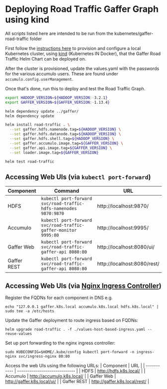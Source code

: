 # Deploying Road Traffic Gaffer Graph using kind
All scripts listed here are intended to be run from the kubernetes/gaffer-road-traffic folder

First follow the [instructions here](../../kind-deployment.md) to provision and configure a local Kubernetes cluster, using [kind](https://kind.sigs.k8s.io/) (Kubernetes IN Docker), that the Gaffer Road Traffic Helm Chart can be deployed on.

After the cluster is provisioned, update the values.yaml with the passwords for the various accumulo users. These are found under `accumulo.config.userManagement`.

Once that's done, run this to deploy and test the Road Traffic Graph. 
```bash
export HADOOP_VERSION=${HADOOP_VERSION:-3.2.1}
export GAFFER_VERSION=${GAFFER_VERSION:-1.13.4}

helm dependency update ../gaffer/
helm dependency update

helm install road-traffic . \
  --set gaffer.hdfs.namenode.tag=${HADOOP_VERSION} \
  --set gaffer.hdfs.datanode.tag=${HADOOP_VERSION} \
  --set gaffer.hdfs.shell.tag=${HADOOP_VERSION} \
  --set gaffer.accumulo.image.tag=${GAFFER_VERSION} \
  --set gaffer.api.image.tag=${GAFFER_VERSION} \
  --set loader.image.tag=${GAFFER_VERSION}

helm test road-traffic
```


## Accessing Web UIs (via `kubectl port-forward`)

| Component   | Command                                                          | URL                         |
| ----------- | ---------------------------------------------------------------- | --------------------------- |
| HDFS        | `kubectl port-forward svc/road-traffic-hdfs-namenodes 9870:9870` | http://localhost:9870/      |
| Accumulo    | `kubectl port-forward svc/road-traffic-gaffer-monitor 9995:80`   | http://localhost:9995/      |
| Gaffer Web  | `kubectl port-forward svc/road-traffic-gaffer-api 8080:80`       | http://localhost:8080/ui/   |
| Gaffer REST | `kubectl port-forward svc/road-traffic-gaffer-api 8080:80`       | http://localhost:8080/rest/ |


## Accessing Web UIs (via [Nginx Ingress Controller](https://github.com/kubernetes/ingress-nginx))

Register the FQDNs for each component in DNS e.g.
```
echo "127.0.0.1 gaffer.k8s.local accumulo.k8s.local hdfs.k8s.local" | sudo tee -a /etc/hosts
```

Update the Gaffer deployment to route ingress based on FQDNs:
```
helm upgrade road-traffic . -f ./values-host-based-ingress.yaml --reuse-values
```

Set up port forwarding to the nginx ingress controller:
```
sudo KUBECONFIG=$HOME/.kube/config kubectl port-forward -n ingress-nginx svc/ingress-nginx 80:80
```

Access the web UIs using the following URLs:
| Component   | URL                           |
| ----------- | ----------------------------- |
| HDFS        | http://hdfs.k8s.local/        |
| Accumulo    | http://accumulo.k8s.local/    |
| Gaffer Web  | http://gaffer.k8s.local/ui/   |
| Gaffer REST | http://gaffer.k8s.local/rest/ |

